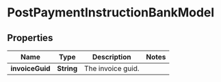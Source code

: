 

# PostPaymentInstructionBankModel


## Properties

| Name | Type | Description | Notes |
|------------ | ------------- | ------------- | -------------|
|**invoiceGuid** | **String** | The invoice guid. |  |



